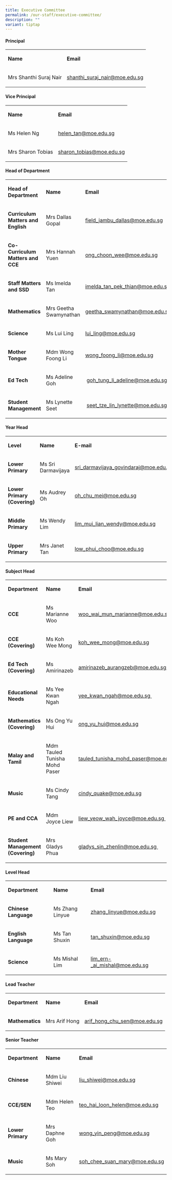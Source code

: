 ```yaml
---
title: Executive Committee
permalink: /our-staff/executive-committee/
description: ""
variant: tiptap
---
```

<h4><strong>Principal</strong></h4><table><tbody><tr><td rowspan="1" colspan="1"><p><strong>Name</strong></p></td><td rowspan="1" colspan="1"><p><strong>Email</strong></p></td></tr><tr><td rowspan="1" colspan="1"><p>Mrs Shanthi Suraj Nair</p></td><td rowspan="1" colspan="1"><p><a href="mailto:shanthi_suraj_nair@moe.edu.sg" rel="noopener noreferrer nofollow" target="">shanthi_suraj_nair@moe.edu.sg</a></p></td></tr></tbody></table><h4><strong>Vice Principal</strong></h4><table><tbody><tr><td rowspan="1" colspan="1"><p><strong>Name</strong></p></td><td rowspan="1" colspan="1"><p><strong>Email</strong></p></td></tr><tr><td rowspan="1" colspan="1"><p>Ms Helen Ng</p></td><td rowspan="1" colspan="1"><p><a href="mailto:helen_tan@moe.edu.sg" rel="noopener noreferrer nofollow" target="">helen_tan@moe.edu.sg</a></p></td></tr><tr><td rowspan="1" colspan="1"><p>Mrs Sharon Tobias</p></td><td rowspan="1" colspan="1"><p><a href="mailto:sharon_tobias@moe.edu.sg" rel="noopener noreferrer nofollow" target="">sharon_tobias@moe.edu.sg</a></p></td></tr></tbody></table><h4><strong>Head of Department</strong></h4><table><tbody><tr><td rowspan="1" colspan="1"><p><strong>Head of Department</strong></p></td><td rowspan="1" colspan="1"><p><strong>Name</strong></p></td><td rowspan="1" colspan="1"><p><strong>Email</strong></p></td></tr><tr><td rowspan="1" colspan="1"><p><strong>Curriculum Matters and English</strong></p></td><td rowspan="1" colspan="1"><p>Mrs Dallas Gopal</p></td><td rowspan="1" colspan="1"><p><a href="mailto:field_jambu_dallas@moe.edu.sg" rel="noopener noreferrer nofollow" target="">field_jambu_dallas@moe.edu.sg</a></p></td></tr><tr><td rowspan="1" colspan="1"><p><strong>Co-Curriculum Matters and CCE&nbsp;</strong></p></td><td rowspan="1" colspan="1"><p>Mrs Hannah Yuen</p></td><td rowspan="1" colspan="1"><p><a href="mailto:ong_choon_wee@moe.edu.sg" rel="noopener noreferrer nofollow" target="">ong_choon_wee@moe.edu.sg</a></p></td></tr><tr><td rowspan="1" colspan="1"><p><strong>Staff Matters and SSD</strong></p></td><td rowspan="1" colspan="1"><p>Ms Imelda Tan</p></td><td rowspan="1" colspan="1"><p><a href="mailto:imelda_tan_pek_thian@moe.edu.sg" rel="noopener noreferrer nofollow" target="">imelda_tan_pek_thian@moe.edu.sg</a></p></td></tr><tr><td rowspan="1" colspan="1"><p><strong>Mathematics</strong></p></td><td rowspan="1" colspan="1"><p>Mrs Geetha Swamynathan</p></td><td rowspan="1" colspan="1"><p><a href="mailto:geetha_swamynathan@moe.edu.sg" rel="noopener noreferrer nofollow" target="">geetha_swamynathan@moe.edu.sg</a></p></td></tr><tr><td rowspan="1" colspan="1"><p><strong>Science</strong></p></td><td rowspan="1" colspan="1"><p>Ms Lui Ling</p></td><td rowspan="1" colspan="1"><p><a href="mailto:lui_ling@moe.edu.sg" rel="noopener noreferrer nofollow" target="">lui_ling@moe.edu.sg</a></p></td></tr><tr><td rowspan="1" colspan="1"><p><strong>Mother Tongue</strong></p></td><td rowspan="1" colspan="1"><p>Mdm Wong Foong Li</p></td><td rowspan="1" colspan="1"><p><a href="mailto:wong_foong_li@moe.edu.sg" rel="noopener noreferrer nofollow" target="">wong_foong_li@moe.edu.sg</a></p></td></tr><tr><td rowspan="1" colspan="1"><p><strong>Ed Tech</strong></p></td><td rowspan="1" colspan="1"><p>Ms Adeline Goh</p></td><td rowspan="1" colspan="1"><p>&nbsp;<a href="mailto:goh_tung_li_adeline@moe.edu.sg" rel="noopener noreferrer nofollow" target="">goh_tung_li_adeline@moe.edu.sg</a></p></td></tr><tr><td rowspan="1" colspan="1"><p><strong>Student Management</strong></p></td><td rowspan="1" colspan="1"><p>Ms Lynette Seet</p></td><td rowspan="1" colspan="1"><p>&nbsp;<a href="mailto:seet_tze_lin_lynette@moe.edu.sg" rel="noopener noreferrer nofollow" target="">seet_tze_lin_lynette@moe.edu.sg</a></p></td></tr></tbody></table><h4><strong>Year Head</strong></h4><table><tbody><tr><td rowspan="1" colspan="1"><p><strong>Level</strong></p></td><td rowspan="1" colspan="1"><p><strong>Name</strong></p></td><td rowspan="1" colspan="1"><p><strong>E-mail</strong></p></td></tr><tr><td rowspan="1" colspan="1"><p><strong>Lower Primary</strong></p></td><td rowspan="1" colspan="1"><p>Ms Sri Darmavijaya</p></td><td rowspan="1" colspan="1"><p><a href="mailto:sri_darmavijaya_govindaraj@moe.edu.sg" rel="noopener noreferrer nofollow" target="">sri_darmavijaya_govindaraj@moe.edu.sg</a></p></td></tr><tr><td rowspan="1" colspan="1"><p><strong>Lower Primary (Covering)</strong></p></td><td rowspan="1" colspan="1"><p>Ms Audrey Oh</p></td><td rowspan="1" colspan="1"><p><a href="mailto:oh_chu_mei@moe.edu.sg" rel="noopener noreferrer nofollow" target="">oh_chu_mei@moe.edu.sg</a></p></td></tr><tr><td rowspan="1" colspan="1"><p><strong>Middle Primary</strong></p></td><td rowspan="1" colspan="1"><p>Ms Wendy Lim</p></td><td rowspan="1" colspan="1"><p><a href="mailto:lim_mui_lian_wendy@moe.edu.sg" rel="noopener noreferrer nofollow" target="">lim_mui_lian_wendy@moe.edu.sg</a></p></td></tr><tr><td rowspan="1" colspan="1"><p><strong>Upper Primary</strong></p></td><td rowspan="1" colspan="1"><p>Mrs Janet Tan</p></td><td rowspan="1" colspan="1"><p><a href="mailto:low_phui_choo@moe.edu.sg" rel="noopener noreferrer nofollow" target="">low_phui_choo@moe.edu.sg</a></p></td></tr></tbody></table><h4><strong>Subject Head</strong></h4><table><tbody><tr><td rowspan="1" colspan="1"><p><strong>Department</strong></p></td><td rowspan="1" colspan="1"><p><strong>Name&nbsp;</strong></p></td><td rowspan="1" colspan="1"><p><strong>Email</strong></p></td></tr><tr><td rowspan="1" colspan="1"><p><strong>CCE</strong></p></td><td rowspan="1" colspan="1"><p>Ms Marianne Woo</p></td><td rowspan="1" colspan="1"><p><a href="mailto:woo_wai_mun_marianne@moe.edu.sg" rel="noopener noreferrer nofollow" target="_blank">woo_wai_mun_marianne@moe.edu.sg</a></p></td></tr><tr><td rowspan="1" colspan="1"><p><strong>CCE (Covering)</strong></p></td><td rowspan="1" colspan="1"><p>Ms Koh Wee Mong</p><p></p></td><td rowspan="1" colspan="1"><p><a href="mailto:koh_wee_mong@moe.edu.sg" rel="noopener noreferrer nofollow" target="">koh_wee_mong@moe.edu.sg</a></p></td></tr><tr><td rowspan="1" colspan="1"><p><strong>Ed Tech (Covering)&nbsp;</strong></p></td><td rowspan="1" colspan="1"><p>Ms Amirinazeb</p></td><td rowspan="1" colspan="1"><p><a href="mailto:amirinazeb_aurangzeb@moe.edu.sg" rel="noopener noreferrer nofollow" target="">amirinazeb_aurangzeb@moe.edu.sg&nbsp;</a></p></td></tr><tr><td rowspan="1" colspan="1"><p><strong>Educational Needs&nbsp;</strong></p></td><td rowspan="1" colspan="1"><p>Ms Yee Kwan Ngah&nbsp;</p></td><td rowspan="1" colspan="1"><p><a href="mailto:yee_kwan_ngah@moe.edu.sg" rel="noopener noreferrer nofollow" target="">yee_kwan_ngah@moe.edu.sg&nbsp;</a></p></td></tr><tr><td rowspan="1" colspan="1"><p><strong>Mathematics (Covering)</strong></p></td><td rowspan="1" colspan="1"><p>Ms Ong Yu Hui&nbsp;</p></td><td rowspan="1" colspan="1"><p><a href="mailto:ong_yu_hui@moe.edu.sg" rel="noopener noreferrer nofollow" target="">ong_yu_hui@moe.edu.sg</a></p></td></tr><tr><td rowspan="1" colspan="1"><p><strong>Malay and Tamil</strong></p></td><td rowspan="1" colspan="1"><p>Mdm Tauled Tunisha Mohd Paser</p></td><td rowspan="1" colspan="1"><p><a href="mailto:tauled_tunisha_mohd_paser@moe.edu.sg" rel="noopener noreferrer nofollow" target="">tauled_tunisha_mohd_paser@moe.edu.sg</a></p></td></tr><tr><td rowspan="1" colspan="1"><p><strong>Music&nbsp;</strong></p></td><td rowspan="1" colspan="1"><p>Ms Cindy Tang</p></td><td rowspan="1" colspan="1"><p><a href="mailto:cindy_quake@moe.edu.sg" rel="noopener noreferrer nofollow" target="">cindy_quake@moe.edu.sg</a></p></td></tr><tr><td rowspan="1" colspan="1"><p><strong>PE and CCA</strong></p></td><td rowspan="1" colspan="1"><p>Mdm Joyce Liew</p></td><td rowspan="1" colspan="1"><p><a href="mailto:liew_yeow_wah_joyce@moe.edu.sg" rel="noopener noreferrer nofollow" target="">liew_yeow_wah_joyce@moe.edu.sg&nbsp;</a></p></td></tr><tr><td rowspan="1" colspan="1"><p><strong>Student Management (Covering)&nbsp;</strong></p></td><td rowspan="1" colspan="1"><p>Mrs Gladys Phua&nbsp;</p></td><td rowspan="1" colspan="1"><p><a href="mailto:gladys_sin_zhenlin@moe.edu.sg" rel="noopener noreferrer nofollow" target="">gladys_sin_zhenlin@moe.edu.sg&nbsp;</a></p></td></tr></tbody></table><h4><strong>Level Head</strong></h4><table><tbody><tr><td rowspan="1" colspan="1"><p><strong>Department</strong></p></td><td rowspan="1" colspan="1"><p><strong>Name&nbsp;</strong></p></td><td rowspan="1" colspan="1"><p><strong>Email</strong></p></td></tr><tr><td rowspan="1" colspan="1"><p><strong>Chinese Language</strong></p></td><td rowspan="1" colspan="1"><p>Ms Zhang Linyue</p></td><td rowspan="1" colspan="1"><p><a href="mailto:zhang_linyue@moe.edu.sg" rel="noopener noreferrer nofollow" target="">zhang_linyue@moe.edu.sg</a></p></td></tr><tr><td rowspan="1" colspan="1"><p><strong>English Language</strong></p></td><td rowspan="1" colspan="1"><p>Ms Tan Shuxin</p></td><td rowspan="1" colspan="1"><p><a href="mailto:tan_shuxin@moe.edu.sg" rel="noopener noreferrer nofollow" target="">tan_shuxin@moe.edu.sg</a></p></td></tr><tr><td rowspan="1" colspan="1"><p><strong>Science</strong></p></td><td rowspan="1" colspan="1"><p>Ms Mishal Lim</p></td><td rowspan="1" colspan="1"><p><a href="mailto:lim_ern-_ai_mishal@moe.edu.sg" rel="noopener noreferrer nofollow" target="">lim_ern-_ai_mishal@moe.edu.sg</a></p></td></tr></tbody></table><h4><strong>Lead Teacher</strong></h4><table><tbody><tr><td rowspan="1" colspan="1"><p><strong>Department</strong></p></td><td rowspan="1" colspan="1"><p><strong>Name</strong></p></td><td rowspan="1" colspan="1"><p><strong>Email</strong></p></td></tr><tr><td rowspan="1" colspan="1"><p><strong>Mathematics</strong></p></td><td rowspan="1" colspan="1"><p>Mrs Arif Hong</p></td><td rowspan="1" colspan="1"><p><a href="mailto:arif_hong_chu_sen@moe.edu.sg" rel="noopener noreferrer nofollow" target="">arif_hong_chu_sen@moe.edu.sg</a></p></td></tr></tbody></table><h4><strong>Senior Teacher</strong></h4><table><tbody><tr><td rowspan="1" colspan="1"><p><strong>Department</strong></p></td><td rowspan="1" colspan="1"><p><strong>Name</strong></p></td><td rowspan="1" colspan="1"><p><strong>Email</strong></p></td></tr><tr><td rowspan="1" colspan="1"><p><strong>Chinese</strong></p></td><td rowspan="1" colspan="1"><p>Mdm Liu Shiwei</p></td><td rowspan="1" colspan="1"><p><a href="mailto:liu_shiwei@moe.edu.sg" rel="noopener noreferrer nofollow" target="">liu_shiwei@moe.edu.sg</a></p></td></tr><tr><td rowspan="1" colspan="1"><p><strong>CCE/SEN</strong></p></td><td rowspan="1" colspan="1"><p>Mdm Helen Teo</p></td><td rowspan="1" colspan="1"><p><a href="mailto:teo_hai_loon_helen@moe.edu.sg" rel="noopener noreferrer nofollow" target="">teo_hai_loon_helen@moe.edu.sg</a></p></td></tr><tr><td rowspan="1" colspan="1"><p><strong>Lower Primary</strong></p></td><td rowspan="1" colspan="1"><p>Mrs Daphne Goh</p></td><td rowspan="1" colspan="1"><p><a href="mailto:wong_yin_peng@moe.edu.sg" rel="noopener noreferrer nofollow" target="">wong_yin_peng@moe.edu.sg</a></p></td></tr><tr><td rowspan="1" colspan="1"><p><strong>Music</strong></p></td><td rowspan="1" colspan="1"><p>Ms Mary Soh</p></td><td rowspan="1" colspan="1"><p><a href="mailto:soh_chee_suan_mary@moe.edu.sg" rel="noopener noreferrer nofollow" target="_blank">soh_chee_suan_mary@moe.edu.sg</a></p></td></tr></tbody></table><p></p>